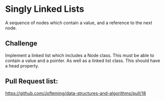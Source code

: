 # Singly Linked Lists

A sequence of nodes which contain a value, and a reference to the next node.

## Challenge

Implement a linked list which includes a Node class. This must be able to contain a value and a pointer. As well as a linked list class. This should have a head property.

## Pull Request list:
https://github.com/Jofleming/data-structures-and-algorithms/pull/18
